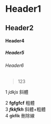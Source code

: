 # Header1
## Header2

#### Header4
##### Header5
###### Header6

 >123


 1 *jdkjs*       斜體

 2 **fgfgfcf**   粗體  
 3 ***fkkfkh***  斜體+粗體  
 4 ~~gkflk~~     刪除線  
